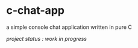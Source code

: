 # c-chat-app
a simple console chat application written in pure C

_project status : work in progress_
